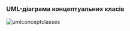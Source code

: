 ### UML-діаграма концептуальних класів
![umlconceptclasses](https://github.com/oleksandrblazhko/ai-215-berdnik/assets/101939352/65738b62-5aa8-4d9b-8827-689313b3cd3f)
